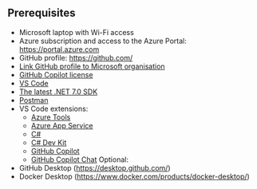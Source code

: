 ## Prerequisites
- Microsoft laptop with Wi-Fi access
- Azure subscription and access to the Azure Portal: https://portal.azure.com
- GitHub profile: https://github.com/
- [Link GitHub profile to Microsoft organisation](https://repos.opensource.microsoft.com/link)
- [GitHub Copilot license](https://repos.opensource.microsoft.com/orgs/MicrosoftCopilot)
- [VS Code](https://code.visualstudio.com/download)
- [The latest .NET 7.0 SDK](https://dotnet.microsoft.com/en-us/download)
- [Postman](https://www.postman.com/downloads/)
- VS Code extensions:
  - [Azure Tools](https://marketplace.visualstudio.com/items?itemName=ms-vscode.vscode-node-azure-pack)
  - [Azure App Service](https://marketplace.visualstudio.com/items?itemName=ms-azuretools.vscode-azureappservice)
  - [C#](https://marketplace.visualstudio.com/items?itemName=ms-dotnettools.csharp)
  - [C# Dev Kit](https://marketplace.visualstudio.com/items?itemName=ms-dotnettools.csdevkit)
  - [GitHub Copilot](https://marketplace.visualstudio.com/items?itemName=GitHub.copilot)
  - [GitHub Copilot Chat](https://marketplace.visualstudio.com/items?itemName=GitHub.copilot-chat)
Optional:
- GitHub Desktop (https://desktop.github.com/)
- Docker Desktop (https://www.docker.com/products/docker-desktop/)
